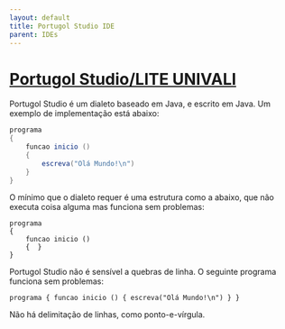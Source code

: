```yaml
---
layout: default
title: Portugol Studio IDE
parent: IDEs
---
```


# [Portugol Studio/LITE UNIVALI](http://lite.acad.univali.br/portugol/)

Portugol Studio é um dialeto baseado em Java, e escrito em Java. Um exemplo de implementação está abaixo:

```java
programa
{
    funcao inicio ()
    {
        escreva("Olá Mundo!\n")
    }
}
```

O mínimo que o dialeto requer é uma estrutura como a abaixo, que não executa coisa alguma mas funciona sem problemas:

```
programa
{
    funcao inicio ()
    {  }
}
```

Portugol Studio não é sensível a quebras de linha. O seguinte programa funciona sem problemas:

```
programa { funcao inicio () { escreva("Olá Mundo!\n") } }
```

Não há delimitação de linhas, como ponto-e-vírgula.